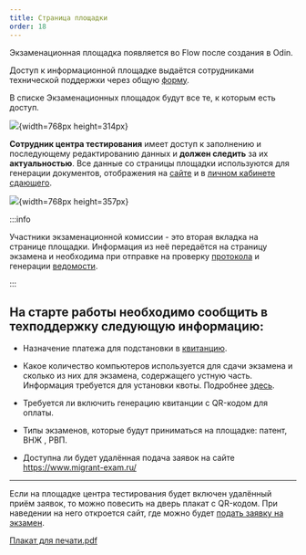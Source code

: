 ```yaml
---
title: Страница площадки
order: 18
---
```


Экзаменационная площадка появляется во Flow после создания в Odin.

Доступ к информационной площадке выдаётся сотрудниками технической поддержки через общую [форму](https://forms.yandex.ru/cloud/662cbe9243f74fea695ffa27/).

В списке  Экзаменационных площадок  будут все те, к которым есть доступ.

![](./stranica-ploshadki.png){width=768px height=314px}

**Сотрудник центра тестирования** имеет доступ к заполнению и последующему редактированию данных и **должен следить** за их **актуальностью**. Все данные со страницы площадки используются для генерации документов, отображения на [сайте](https://www.migrant-exam.ru/) и в [личном кабинете сдающего](https://www.flow-crm.study/flowimgrhelp/lk-sdayushego.-poetapnoe-zapolnenie-dokumentov).

![](./stranica-ploshadki-2.png){width=768px height=357px}

:::info 

Участники экзаменационной комиссии - это вторая вкладка на странице площадки. Информация из неё передаётся на страницу экзамена и необходима при отправке на проверку [протокола](./protokol-ekzamena.-statusy-protokola) и генерации [ведомости](./vedomost-po-itogam-ekzamena.-statusy-vedomosti).

:::

## На старте работы необходимо сообщить в техподдержку следующую информацию:

-  Назначение платежа для подстановки в [квитанцию](./../voprosy/flow-sposoby-oplaty/kak-raspechatat-kvitanciyu-s-qr-kodom-dlya-oplaty).

-  Какое количество компьютеров используется для сдачи экзамена и сколько из них для экзамена, содержащего устную часть. Информация требуется для установки квоты. Подробнее [здесь](./../centr-testirovaniya-v-odin/kvota-ustnoi-chasti-ekzamena).

-  Требуется ли включить генерацию квитанции с QR-кодом для оплаты.

-  Типы экзаменов, которые будут приниматься на площадке: патент, ВНЖ , РВП.

-  Доступна ли будет удалённая подача заявок на сайте <https://www.migrant-exam.ru/>

---

Если на площадке центра тестирования будет включен удалённый приём заявок, то можно повесить на дверь плакат с QR-кодом. При наведении на него откроется сайт, где можно будет [подать заявку на экзамен](./dobavlenie-zayavki-s-lendinga/_index).

[Плакат для печати.pdf](<./Плакат для печати.pdf>)